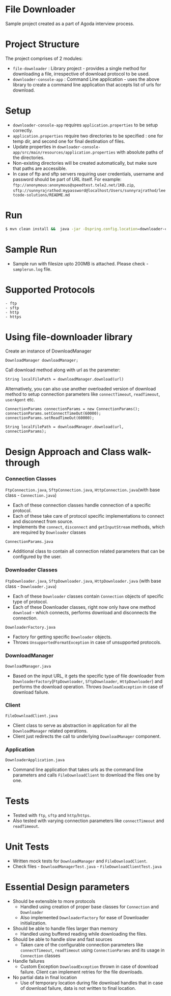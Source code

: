 # File Downloader
Sample project created as a part of Agoda interview process.

# Project Structure
The project comprises of 2 modules:
- `file-downloader` : Library project - provides  a single method for downloading a file, irrespective of download protocol to be used.
- `downloader-console-app` : Command Line application - uses the above library to create a command line application that accepts list of urls for download.

# Setup
  - `downloader-console-app` requires `application.properties` to be setup correctly.
  - `application.properties` require two directories to be specified : one for temp dir, and second one for final destination of files.
  - Update properties in `downloader-console-app/src/main/resources/application.properties` with absolute paths of the directories. 
  - Non-existing directories will be created automatically, but make sure that paths are accessible.
  - In case of ftp and sftp servers requiring user credentials, username and password should be part of URL itself. For example: `ftp://anonymous:anonymous@speedtest.tele2.net/1KB.zip`, `sftp://sunnyrajrathod:mypassword@localhost/Users/sunnyrajrathod/leetcode-solutions/README.md`

# Run
```sh
$ mvn clean install &&  java -jar -Dspring.config.location=downloader-console-app/src/main/resources/application.properties downloader-console-app/target/downloader-console-app-0.0.1-SNAPSHOT.jar "ftp://anonymous:anonymous@speedtest.tele2.net/1KB.zip"  "ftp://ftp.cs.brown.edu/pub/README" "https://www.baeldung.com/jackson-jsonmappingexception" "http://www.ovh.net/files/1Mb.dat" "ftp://anonymous:anonymous@speedtest.tele2.net/200MB.zip" "http://www.ovh.net/files/1Gb.dat"
```

# Sample Run
- Sample run with filesize upto 200MB is attached. Please check - `samplerun.log` file.

# Supported Protocols
    - ftp
    - sftp
    - http
    - https

# Using file-downloader library
Create an instance of DownloadManager
```
DownloadManager downloadManager;
```
Call download method along with url as the parameter:
```
String localFilePath = downloadManager.download(url)
```

Alternatively, you can also use another overloaded version of download method to setup connection parameters like `connectTimeout`, `readTimeout`, `userAgent` etc.
```
ConnectionParams connectionParams = new ConnectionParams();
connectionParams.setConnectTimeOut(60000);
connectionParams.setReadTimeOut(60000);

String localFilePath = downloadManager.download(url, connectionParams);
```

# Design Approach and Class walk-through

### Connection Classes
`FtpConnection.java`, `SftpConnection.java`, `HttpConnection.java`(with base class - `Connection.java`)
- Each of these connection classes handle connection of a specific protocol.
- Each of these take care of protocol specific implementations to connect and disconnect from source.
- Implements the `connect`, `disconnect` and `getInputStream` methods, which are required by `Downloader` classes

`ConnectionParams.java` 
- Additional class to contain all connection related parameters that can be configured by the user.

### Downloader Classes
`FtpDownloader.java`, `SftpDownloader.java`, `HttpDownloader.java` (with base class - `Downloader.java`)
- Each of these `Downloader` classes contain `Connection` objects of specific type of protocol.
- Each of these Downloader classes, right now only have one method `download` - which connects, performs download and disconnects the connection.

`DownloaderFactory.java` 
- Factory for getting specific `Downloader` objects.
- Throws `UnsupportedFormatException` in case of unsupported protocols.


### DownloadManager
`DownloadManager.java`
- Based on the input URL, it gets the specific type of file downloader from `DownloaderFactory`(`FtpDownloader`, `SftpDownloader`, `HttpDownloader`) and performs the download operation.
Throws `DownloadException` in case of download failure.

### Client 
`FileDownloadClient.java`
- Client class to serve as abstraction in application for all the `DownloadManager` related operations.
- Client just redirects the call to underlying `DownloadManager` component.

### Application 
`DownloaderApplication.java`
- Command line application that takes urls as the command line parameters and calls `FileDownloadClient` to download the files one by one.

# Tests
- Tested with `ftp`, `sftp` and `http`/`https`.
- Also tested with varying connection parameters like `connectTimeout` and `readTimeout`.

# Unit Tests
- Written mock tests for `DownloadManager` and `FileDownloadClient`.
- Check files 
        - `DownloadManagerTest.java`
        - `FileDownloadClientTest.java`

# Essential Design parameters
- Should be extensible to more protocols
    - Handled using creation of proper base classes for `Connection` and `Downloader`
    - Also implemented `DownloaderFactory` for ease of Downloader initialization.
- Should be able to handle files larger than memory
    - Handled using buffered reading while downloading the files.
- Should be able to handle slow and fast sources
    - Taken care of the configurable connection parameters like `connectTimeout`, `readTimeout` using  `ConnectionParams` and its usage in `Connection` classes
- Handle failures
    - Custom Exception `DownloadException` thrown in case of download failure. Client can implement retries for the file downloads.
- No partial data in final location
    - Use of temporary location during file download handles that in case of download failure, data is not written to final location.

